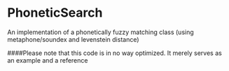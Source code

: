 # PhoneticSearch
An implementation of a phonetically fuzzy matching class (using metaphone/soundex and levenstein distance)

####Please note that this code is in no way optimized. It merely serves as an example and a reference